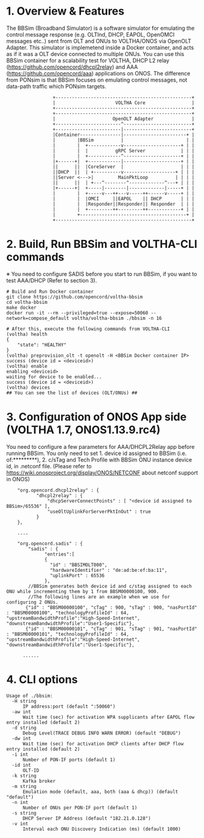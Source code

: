 # 1. Overview & Features

The BBSim (Broadband Simulator) is a software simulator for emulating the control message response (e.g. OLTInd, DHCP, EAPOL, OpenOMCI messages etc..) sent from OLT and ONUs to VOLTHA/ONOS via OpenOLT Adapter.
This simulator is implemetend inside a Docker container, and acts as if it was a OLT device connected to multiple ONUs.
You can use this BBSim container for a scalability test for VOLTHA, DHCP L2 relay (https://github.com/opencord/dhcpl2relay) and AAA (https://github.com/opencord/aaa) applications on ONOS.
The difference from PONsim is that BBSim focuses on emulating control messages, not data-path traffic which PONsim targets.

```
                 +--------------------------------------------------+
                 |                      VOLTHA Core                 |
                 +--------------------------------------------------+
                 +--------------------------------------------------+
                 |                     OpenOLT Adapter              |
                 +------------------------^-------------------------+
                 +------------------------|-------------------------+
                 |Container---------------|-----------------------+ |
                 |        |BBSim          |                       | |
                 |        |  +------------v---------------------+ | |
                 |        |  |          gRPC Server             | | |
                 |        |  +------------^---------------------+ | |
                 |+------+|  +------------|---------------------+ | |
                 ||      ||  |CoreServer  |                     | | |
                 ||DHCP  ||  | +----------v-------------------+ | | |
                 ||Server <--->|         MainPktLoop          | | | |
                 ||      ||  | +---^--------^-------------^---+ | | |
                 |+------+|  +-----|--------|-------------|-----+ | |
                 |        |  +-----v---++---v-----++------v-----+ | |
                 |        |  |OMCI     ||EAPOL    || DHCP       | | |
                 |        |  |Responder||Responder|| Responder  | | |
                 |        |  +---------++---------++------------+ | |
                 |        +---------------------------------------+ |
                 +--------------------------------------------------+

```

# 2. Build, Run BBSim and VOLTHA-CLI commands
※ You need to configure SADIS before you start to run BBSim, if you want to test AAA/DHCP (Refer to section 3).
```
# Build and Run Docker container
git clone https://github.com/opencord/voltha-bbsim
cd voltha-bbsim
make docker
docker run -it --rm --privileged=true --expose=50060 --network=compose_default voltha/voltha-bbsim ./bbsim -n 16

# After this, execute the following commands from VOLTHA-CLI
(voltha) health
{
    "state": "HEALTHY"
}
(voltha) preprovision_olt -t openolt -H <BBSim Docker container IP>
success (device id = <deviceid>)
(voltha) enable
enabling <deviceid>
waiting for device to be enabled...
success (device id = <deviceid>)
(voltha) devices
## You can see the list of devices (OLT/ONUs) ##
```

# 3. Configuration of ONOS App side (VOLTHA 1.7, ONOS1.13.9.rc4)
You need to configure a few parameters for AAA/DHCPL2Relay app before running BBSim.
You only need to set 1. device id assigned to BBSim (i.e. of:*********), 2. c/sTag and Tech Profile with BBSim ONU instance device id, in .netconf file.
(Please refer to https://wiki.onosproject.org/display/ONOS/NETCONF about netconf support in ONOS)
```
    "org.opencord.dhcpl2relay" : {
           "dhcpl2relay" : {
               "dhcpServerConnectPoints" : [ "<device id assigned to BBSim>/65536" ],
               "useOltUplinkForServerPktInOut" : true
           }
    },

    ....
    
    "org.opencord.sadis" : {
        "sadis" : {
              "entries":[
              {
                "id" : "BBSIMOLT000",
                "hardwareIdentifier" : "de:ad:be:ef:ba:11",
                "uplinkPort" : 65536
              },
        //BBSim generates both device id and c/stag assigned to each ONU while incrementing them by 1 from BBSM00000100, 900.
        //The following lines are an example when we use for configuring 2 ONUs.
       {"id" : "BBSM00000100", "cTag" : 900, "sTag" : 900, "nasPortId" : "BBSM00000100", "technologyProfileId" : 64,  "upstreamBandwidthProfile":"High-Speed-Internet", "downstreamBandwidthProfile":"User1-Specific"},
       {"id" : "BBSM00000101", "cTag" : 901, "sTag" : 901, "nasPortId" : "BBSM00000101", "technologyProfileId" : 64,  "upstreamBandwidthProfile":"High-Speed-Internet", "downstreamBandwidthProfile":"User1-Specific"},

      ......
```


# 4. CLI options
```
Usage of ./bbsim:
  -H string
      IP address:port (default ":50060")
  -aw int
      Wait time (sec) for activation WPA supplicants after EAPOL flow entry installed (default 2)
  -d string
      Debug Level(TRACE DEBUG INFO WARN ERROR) (default "DEBUG")
  -dw int
      Wait time (sec) for activation DHCP clients after DHCP flow entry installed (default 2)
  -i int
      Number of PON-IF ports (default 1)
  -id int
      OLT-ID
  -k string
      Kafka broker
  -m string
      Emulation mode (default, aaa, both (aaa & dhcp)) (default "default")
  -n int
      Number of ONUs per PON-IF port (default 1)
  -s string
      DHCP Server IP Address (default "182.21.0.128")
  -v int
      Interval each ONU Discovery Indication (ms) (default 1000)
```

